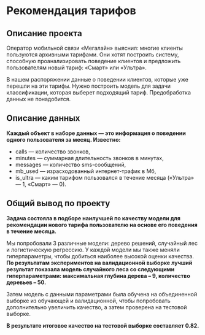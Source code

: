 # Рекомендация тарифов
## Описание проекта
Оператор мобильной связи «Мегалайн» выяснил: многие клиенты пользуются архивными тарифами. Они хотят построить систему, способную проанализировать поведение клиентов и предложить пользователям новый тариф: «Смарт» или «Ультра».

В нашем распоряжении данные о поведении клиентов, которые уже перешли на эти тарифы. Нужно построить модель для задачи классификации, которая выберет подходящий тариф. Предобработка данных не понадобится.

## Описание данных
**Каждый объект в наборе данных — это информация о поведении одного пользователя за месяц. Известно:**
- сalls — количество звонков,
- minutes — суммарная длительность звонков в минутах,
- messages — количество sms-сообщений,
- mb_used — израсходованный интернет-трафик в Мб,
- is_ultra — каким тарифом пользовался в течение месяца («Ультра» — 1, «Смарт» — 0).

## Общий вывод по проекту
**Задача состояла в подборе наилучшей по качеству модели для рекомендации нового тарифа пользователю на основе его поведения в течение месяца.**

Мы попробовали 3 различные модели: дерево решений, случайный лес и логистическую регрессию. У каждой модели мы также меняли гиперпараметры, чтобы добиться наиболее высокой оценки качества. **По результатам экспериментов на валидационной выборке лучший результат показала модель случайного леса со следующими гиперпараметрами: максимальная глубина дерева – 9, количество деревьев – 50.**

Затем модель с данными параметрами была обучена на объединенной выборке из обучающей и валидационной, чтобы попробовать дополнительно увеличить качество, а затем проверена на тестовой выборке.

**В результате итоговое качество на тестовой выборке составляет 0.82.**
